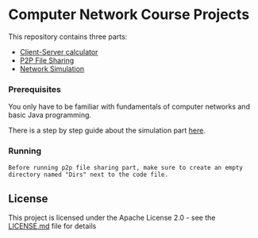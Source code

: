 # Computer Network Course Projects

This repository contains three parts:
* [Client-Server calculator](https://github.com/mmheydari97/network/tree/master/Client_Server_Calculator)
* [P2P File Sharing](https://github.com/mmheydari97/network/tree/master/P2P_File_Sharing)
* [Network Simulation](https://github.com/mmheydari97/network/tree/master/GNS)


### Prerequisites

You only have to be familiar with fundamentals of computer networks and basic Java programming.

There is a step by step guide about the simulation part [here](https://www.aparat.com/v/ZhO4v).

### Running
```
Before running p2p file sharing part, make sure to create an empty directory named "Dirs" next to the code file.
```

## License

This project is licensed under the Apache License 2.0 - see the [LICENSE.md](LICENSE.md) file for details


